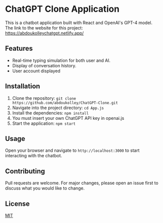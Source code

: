 # ChatGPT Clone Application

This is a chatbot application built with React and OpenAI's GPT-4 model.
The link to the website for this project: https://abdoukolleychatgpt.netlify.app/

## Features

- Real-time typing simulation for both user and AI.
- Display of conversation history.
- User account displayed

## Installation

1. Clone the repository: `git clone https://github.com/abdoukolley/ChatGPT-Clone.git`
2. Navigate into the project directory: `cd App.js`
3. Install the dependencies: `npm install`
4. You must insert your own ChatGPT API key in openai.js
5. Start the application: `npm start`

## Usage

Open your browser and navigate to `http://localhost:3000` to start interacting with the chatbot.

## Contributing

Pull requests are welcome. For major changes, please open an issue first to discuss what you would like to change.

## License

[MIT](https://choosealicense.com/licenses/mit/)
